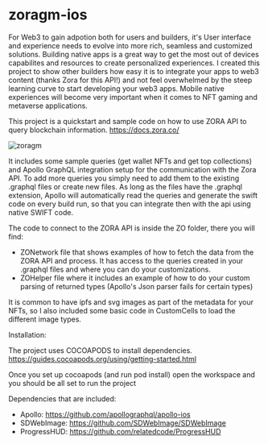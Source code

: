 # zoragm-ios

For Web3 to gain adpotion both for users and builders, it's User interface and experience needs to evolve into more rich, seamless and customized solutions. Building native apps is a great way to get the most out of devices capabilites and resources to create personalized experiences. 
I created this project to show other builders how easy it is to integrate your apps to web3 content (thanks Zora for this API!) and not feel overwhelmed by the steep learning curve to start developing your web3 apps. Mobile native experiences will become very important when it comes to NFT gaming and metaverse applications. 

This project is a quickstart and sample code on how to use ZORA API to query blockchain information. 
https://docs.zora.co/

![zoragm](https://user-images.githubusercontent.com/104182252/173267051-6c53e5a6-a772-4fd6-abe8-2526527f54f7.gif)

It includes some sample queries (get wallet NFTs and get top collections) and Apollo GraphQL integration setup for the communication with the Zora API. 
To add more queries you simply need to add them to the existing .graphql files or create new files. As long as the files have the .graphql extension, Apollo will automatically read the queries and generate the swift code on every build run, so that you can integrate then with the api using native SWIFT code. 

The code to connect to the ZORA API is inside the ZO folder, there you will find:
- ZONetwork file that shows examples of how to fetch the data from the ZORA API and process. It has access to the queries created in your .graphql files and where you can do your customizations.
- ZOHelper file where it includes an example of how to do your custom parsing of returned types (Apollo's Json parser fails for certain types)

It is common to have ipfs and svg images as part of the metadata for your NFTs, so I also included some basic code in CustomCells to load the different image types.

Installation:

The project uses COCOAPODS to install dependencies.
https://guides.cocoapods.org/using/getting-started.html

Once you set up cocoapods (and run pod install) open the workspace and you should be all set to run the project

Dependencies that are included:
- Apollo: https://github.com/apollographql/apollo-ios
- SDWebImage: https://github.com/SDWebImage/SDWebImage
- ProgressHUD: https://github.com/relatedcode/ProgressHUD
